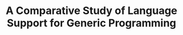 ---
title: A Comparative Study of Language Support for Generic Programming
paper-url: http://www.osl.iu.edu/publications/prints/2003/comparing_generic_programming03.pdf
authors:
- Ronald Garcia
- Jaakko Järvi
- Andrew Lumsdaine
- Jeremy Siek
- Jeremiah Willcock
type: paper
tags:
- generic programming
doHaskell-type: survey article
dohaskell-year: 2007
---